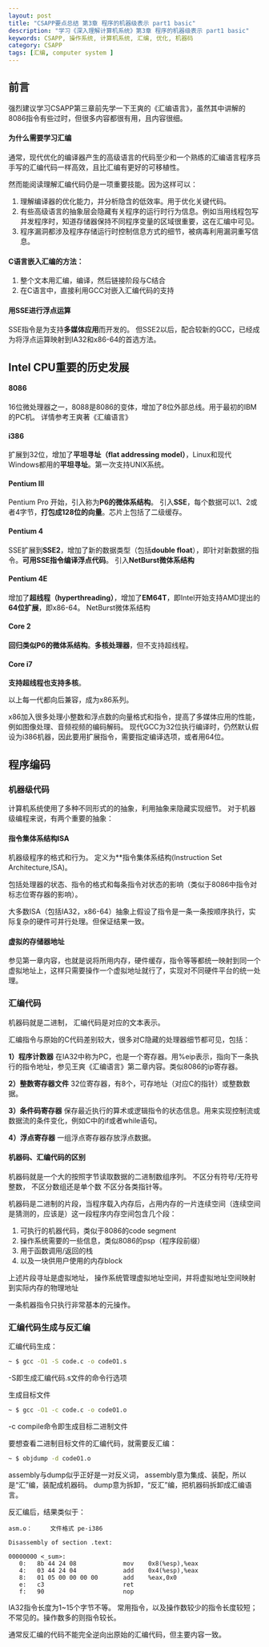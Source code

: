 ```yaml
---
layout: post
title: "CSAPP要点总结 第3章 程序的机器级表示 part1 basic"
description: "学习《深入理解计算机系统》第3章 程序的机器级表示 part1 basic"
keywords: CSAPP, 操作系统, 计算机系统, 汇编, 优化, 机器码
category: CSAPP
tags: [汇编, computer system ]
---
```


## 前言
强烈建议学习CSAPP第三章前先学一下王爽的《汇编语言》，虽然其中讲解的8086指令有些过时，但很多内容都很有用，且内容很细。

#### 为什么需要学习汇编
通常，现代优化的编译器产生的高级语言的代码至少和一个熟练的汇编语言程序员手写的汇编代码一样高效，且比汇编有更好的可移植性。

然而能阅读理解汇编代码仍是一项重要技能。因为这样可以：

1. 理解编译器的优化能力，并分析隐含的低效率。用于优化关键代码。
2. 有些高级语言的抽象层会隐藏有关程序的运行时行为信息。例如当用线程包写并发程序时，知道存储器保持不同程序变量的区域很重要，这在汇编中可见。
3. 程序漏洞都涉及程序存储运行时控制信息方式的细节，被病毒利用漏洞重写信息。

#### C语言嵌入汇编的方法：

1. 整个文本用汇编，编译，然后链接阶段与C结合
2. 在C语言中，直接利用GCC对嵌入汇编代码的支持

#### 用SSE进行浮点运算
SSE指令是为支持**多媒体应用**而开发的。
但SSE2以后，配合较新的GCC，已经成为将浮点运算映射到IA32和x86-64的首选方法。

## Intel CPU重要的历史发展
#### 8086
16位微处理器之一，8088是8086的变体，增加了8位外部总线。用于最初的IBM的PC机。
详情参考王爽著《汇编语言》

#### i386
扩展到32位，增加了**平坦寻址（flat addressing model）**，Linux和现代Windows都用的**平坦寻址**。第一次支持UNIX系统。

#### Pentium III
Pentium Pro 开始，引入称为**P6的微体系结构**。
引入**SSE**，每个数据可以1、2或者4字节，**打包成128位的向量**。芯片上包括了二级缓存。

#### Pentium 4
SSE扩展到**SSE2**，增加了新的数据类型（包括**double float**），即针对新数据的指令。**可用SSE指令编译浮点代码**。
引入**NetBurst微体系结构**

#### Pentium 4E
增加了**超线程（hyperthreading）**，增加了**EM64T**，即Intel开始支持AMD提出的**64位扩展**，即x86-64。
NetBurst微体系结构

#### Core 2
**回归类似P6的微体系结构**。**多核处理器**，但不支持超线程。

#### Core i7
**支持超线程也支持多核**。

以上每一代都向后兼容，成为x86系列。

x86加入很多处理小整数和浮点数的向量格式和指令，提高了多媒体应用的性能，
例如图像处理、音频视频的编码解码。
现代GCC为32位执行编译时，仍然默认假设为i386机器，因此要用扩展指令，需要指定编译选项，或者用64位。

## 程序编码
### 机器级代码
计算机系统使用了多种不同形式的的抽象，利用抽象来隐藏实现细节。
对于机器级编程来说，有两个重要的抽象：
#### 指令集体系结构ISA
机器级程序的格式和行为。
定义为**指令集体系结构(Instruction Set Architecture,ISA)。

包括处理器的状态、指令的格式和每条指令对状态的影响（类似于8086中指令对标志位寄存器的影响）。

大多数ISA（包括IA32，x86-64）抽象上假设了指令是一条一条按顺序执行，实际复杂的硬件可并行处理。但保证结果一致。

#### 虚拟的存储器地址
参见第一章内容，也就是说将所用内存，硬件缓存，指令等等都统一映射到同一个虚拟地址上，这样只需要操作一个虚拟地址就行了，实现对不同硬件平台的统一处理。

### 汇编代码
机器码就是二进制，
汇编代码是对应的文本表示。

汇编指令与原始的C代码差别较大，很多对C隐藏的处理器细节都可见，包括：

**1）程序计数器**
在IA32中称为PC，也是一个寄存器。用%eip表示，指向下一条执行的指令地址，参见王爽《汇编语言》第二章内容。类似8086的ip寄存器。

**2）整数寄存器文件**
32位寄存器，有8个，可存地址（对应C的指针）或整数数据。

**3）条件码寄存器**
保存最近执行的算术或逻辑指令的状态信息。用来实现控制流或数据流的条件变化，例如C中的if或者while语句。

**4）浮点寄存器**
一组浮点寄存器存放浮点数据。

#### 机器码、汇编代码的区别
机器码就是一个大的按照字节读取数据的二进制数组序列。
不区分有符号/无符号整数，
不区分数组还是单个数
不区分各类指针等。

机器码是二进制的片段，当程序载入内存后，占用内存的一片连续空间（连续空间是猜测的，应该是）这一段程序内存空间包含几个段：

1. 可执行的机器代码，类似于8086的code segment
2. 操作系统需要的一些信息，类似8086的psp（程序段前缀）
3. 用于函数调用/返回的栈
4. 以及一块供用户使用的内存block

上述片段寻址是虚拟地址，
操作系统管理虚拟地址空间，并将虚拟地址空间映射到实际内存的物理地址

一条机器指令只执行非常基本的元操作。

### 汇编代码生成与反汇编
汇编代码生成：

```bash
~ $ gcc -O1 -S code.c -o codeO1.s
```

-S即生成汇编代码.s文件的命令行选项

生成目标文件

```bash
~ $ gcc -O1 -c code.c -o codeO1.o
```

-c compile命令即生成目标二进制文件

要想查看二进制目标文件的汇编代码，就需要反汇编：

```bash
~ $ objdump -d codeO1.o
```

assembly与dump似乎正好是一对反义词，
assembly意为集成、装配，所以是“汇”编，装配成机器码。
dump意为拆卸，“反汇”编，把机器码拆卸成汇编语言。

反汇编后，结果类似于：

```
asm.o：     文件格式 pe-i386

Disassembly of section .text:

00000000 <_sum>:
   0:   8b 44 24 08             mov    0x8(%esp),%eax
   4:   03 44 24 04             add    0x4(%esp),%eax
   8:   01 05 00 00 00 00       add    %eax,0x0
   e:   c3                      ret
   f:   90                      nop
```

IA32指令长度为1~15个字节不等。
常用指令，以及操作数较少的指令长度较短；
不常见的。操作数多的则指令较长。

通常反汇编的代码不能完全逆向出原始的汇编代码，但主要内容一致。
